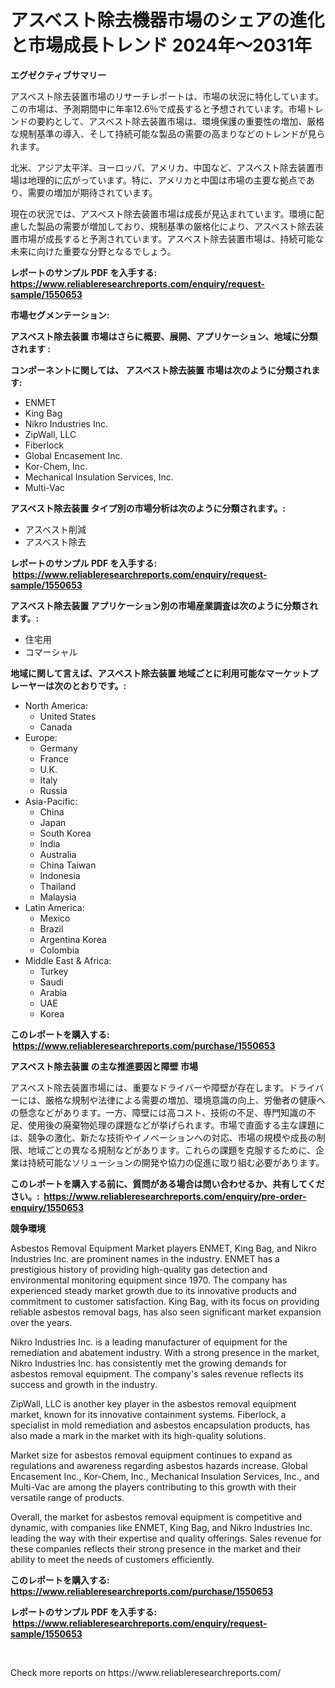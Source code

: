 <p><h1>アスベスト除去機器市場のシェアの進化と市場成長トレンド 2024年〜2031年</h1></p><p><strong>エグゼクティブサマリー</strong></p>
<p><p>アスベスト除去装置市場のリサーチレポートは、市場の状況に特化しています。この市場は、予測期間中に年率12.6％で成長すると予想されています。市場トレンドの要約として、アスベスト除去装置市場は、環境保護の重要性の増加、厳格な規制基準の導入、そして持続可能な製品の需要の高まりなどのトレンドが見られます。</p><p>北米、アジア太平洋、ヨーロッパ、アメリカ、中国など、アスベスト除去装置市場は地理的に広がっています。特に、アメリカと中国は市場の主要な拠点であり、需要の増加が期待されています。</p><p>現在の状況では、アスベスト除去装置市場は成長が見込まれています。環境に配慮した製品の需要が増加しており、規制基準の厳格化により、アスベスト除去装置市場が成長すると予測されています。アスベスト除去装置市場は、持続可能な未来に向けた重要な分野となるでしょう。</p></p>
<p><strong>レポートのサンプル PDF を入手する: <a href="https://www.reliableresearchreports.com/enquiry/request-sample/1550653">https://www.reliableresearchreports.com/enquiry/request-sample/1550653</a></strong></p>
<p><strong>市場セグメンテーション:</strong></p>
<p><strong> アスベスト除去装置 市場はさらに概要、展開、アプリケーション、地域に分類されます :</strong></p>
<p><strong>コンポーネントに関しては、 アスベスト除去装置 市場は次のように分類されます: &nbsp;</strong></p>
<p><ul><li>ENMET</li><li>King Bag</li><li>Nikro Industries Inc.</li><li>ZipWall, LLC</li><li>Fiberlock</li><li>Global Encasement Inc.</li><li>Kor-Chem, Inc.</li><li>Mechanical Insulation Services, Inc.</li><li>Multi-Vac</li></ul></p>
<p><strong> アスベスト除去装置 タイプ別の市場分析は次のように分類されます。:</strong></p>
<p><ul><li>アスベスト削減</li><li>アスベスト除去</li></ul></p>
<p><strong>レポートのサンプル PDF を入手する: &nbsp;<a href="https://www.reliableresearchreports.com/enquiry/request-sample/1550653">https://www.reliableresearchreports.com/enquiry/request-sample/1550653</a></strong></p>
<p><strong> アスベスト除去装置 アプリケーション別の市場産業調査は次のように分類されます。:</strong></p>
<p><ul><li>住宅用</li><li>コマーシャル</li></ul></p>
<p><strong>地域に関して言えば、アスベスト除去装置 地域ごとに利用可能なマーケットプレーヤーは次のとおりです。:</strong></p>
<p><ul>
    <li>
        North America:
        <ul>
            <li>United States</li>
            <li>Canada</li>
        </ul>
    </li>
    <li>
        Europe:
        <ul>
            <li>Germany</li>
            <li>France</li>
            <li>U.K.</li>
            <li>Italy</li>
            <li>Russia</li>
        </ul>
    </li>
    <li>
        Asia-Pacific:
        <ul>
            <li>China</li>
            <li>Japan</li>
            <li>South Korea</li>
            <li>India</li>
            <li>Australia</li>
            <li>China Taiwan</li>
            <li>Indonesia</li>
            <li>Thailand</li>
            <li>Malaysia</li>
        </ul>
    </li>
    <li>
        Latin America:
        <ul>
            <li>Mexico</li>
            <li>Brazil</li>
            <li>Argentina Korea</li>
            <li>Colombia</li>
        </ul>
    </li>
    <li>
        Middle East & Africa:
        <ul>
            <li>Turkey</li>
            <li>Saudi</li>
            <li>Arabia</li>
            <li>UAE</li>
            <li>Korea</li>
        </ul>
    </li>
    </ul></p>
<p><strong>このレポートを購入する: &nbsp;<a href="https://www.reliableresearchreports.com/purchase/1550653">https://www.reliableresearchreports.com/purchase/1550653</a></strong></p>
<p><strong>アスベスト除去装置 の主な推進要因と障壁 市場</strong></p>
<p><p>アスベスト除去装置市場には、重要なドライバーや障壁が存在します。ドライバーには、厳格な規制や法律による需要の増加、環境意識の向上、労働者の健康への懸念などがあります。一方、障壁には高コスト、技術の不足、専門知識の不足、使用後の廃棄物処理の課題などが挙げられます。市場で直面する主な課題には、競争の激化、新たな技術やイノベーションへの対応、市場の規模や成長の制限、地域ごとの異なる規制などがあります。これらの課題を克服するために、企業は持続可能なソリューションの開発や協力の促進に取り組む必要があります。</p></p>
<p><strong>このレポートを購入する前に、質問がある場合は問い合わせるか、共有してください。:&nbsp; <a href="https://www.reliableresearchreports.com/enquiry/pre-order-enquiry/1550653">https://www.reliableresearchreports.com/enquiry/pre-order-enquiry/1550653</a></strong></p>
<p><strong>競争環境</strong></p>
<p><p>Asbestos Removal Equipment Market players ENMET, King Bag, and Nikro Industries Inc. are prominent names in the industry. ENMET has a prestigious history of providing high-quality gas detection and environmental monitoring equipment since 1970. The company has experienced steady market growth due to its innovative products and commitment to customer satisfaction. King Bag, with its focus on providing reliable asbestos removal bags, has also seen significant market expansion over the years.</p><p>Nikro Industries Inc. is a leading manufacturer of equipment for the remediation and abatement industry. With a strong presence in the market, Nikro Industries Inc. has consistently met the growing demands for asbestos removal equipment. The company's sales revenue reflects its success and growth in the industry.</p><p>ZipWall, LLC is another key player in the asbestos removal equipment market, known for its innovative containment systems. Fiberlock, a specialist in mold remediation and asbestos encapsulation products, has also made a mark in the market with its high-quality solutions.</p><p>Market size for asbestos removal equipment continues to expand as regulations and awareness regarding asbestos hazards increase. Global Encasement Inc., Kor-Chem, Inc., Mechanical Insulation Services, Inc., and Multi-Vac are among the players contributing to this growth with their versatile range of products.</p><p>Overall, the market for asbestos removal equipment is competitive and dynamic, with companies like ENMET, King Bag, and Nikro Industries Inc. leading the way with their expertise and quality offerings. Sales revenue for these companies reflects their strong presence in the market and their ability to meet the needs of customers efficiently.</p></p>
<p><strong>このレポートを購入する: &nbsp; <a href="https://www.reliableresearchreports.com/purchase/1550653">https://www.reliableresearchreports.com/purchase/1550653</a></strong></p>
<p><strong>レポートのサンプル PDF を入手する: &nbsp;<a href="https://www.reliableresearchreports.com/enquiry/request-sample/1550653">https://www.reliableresearchreports.com/enquiry/request-sample/1550653</a></strong><strong></strong></p>
<p>&nbsp;</p>
<p>Check more reports on https://www.reliableresearchreports.com/</p>
